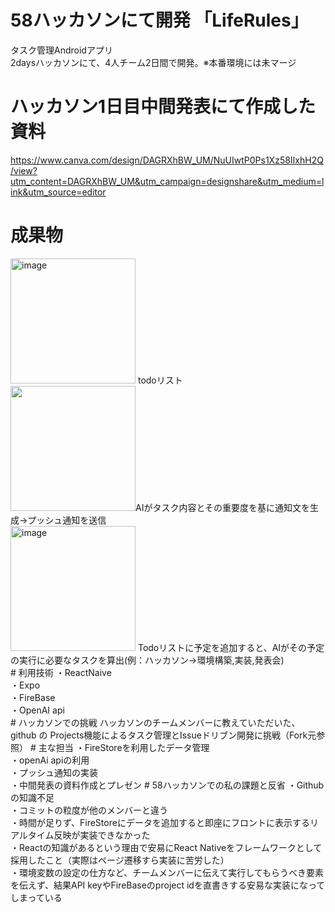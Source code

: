 # 58ハッカソンにて開発 「LifeRules」
タスク管理Androidアプリ<br>
2daysハッカソンにて、4人チーム2日間で開発。※本番環境には未マージ<br>
# ハッカソン1日目中間発表にて作成した資料<br>
https://www.canva.com/design/DAGRXhBW_UM/NuUIwtP0Ps1Xz58IIxhH2Q/view?utm_content=DAGRXhBW_UM&utm_campaign=designshare&utm_medium=link&utm_source=editor
# 成果物
<img width="200" alt="image" src="https://github.com/user-attachments/assets/fc2c38d8-a861-4cbf-a542-66432fc92810">
todoリスト<br>
<img src="https://github.com/user-attachments/assets/12307937-1d6d-4136-9086-70b2e64d573b" width="200">AIがタスク内容とその重要度を基に通知文を生成→プッシュ通知を送信<br>
<img width="200" alt="image" src="https://github.com/user-attachments/assets/ea22b0b3-d72f-491d-9cdc-9d606e10debc">
Todoリストに予定を追加すると、AIがその予定の実行に必要なタスクを算出(例：ハッカソン→環境構築,実装,発表会)<br>
# 利用技術
・ReactNaive<br>
・Expo<br>
・FireBase<br>
・OpenAI api<br>
# ハッカソンでの挑戦
ハッカソンのチームメンバーに教えていただいた、github の Projects機能によるタスク管理とIssueドリブン開発に挑戦（Fork元参照）
# 主な担当
・FireStoreを利用したデータ管理<br>
・openAi apiの利用<br>
・プッシュ通知の実装<br>
・中間発表の資料作成とプレゼン
# 58ハッカソンでの私の課題と反省
・Githubの知識不足<br>
・コミットの粒度が他のメンバーと違う<br>
・時間が足りず、FireStoreにデータを追加すると即座にフロントに表示するリアルタイム反映が実装できなかった<br>
・Reactの知識があるという理由で安易にReact Nativeをフレームワークとして採用したこと（実際はページ遷移すら実装に苦労した）<br>
・環境変数の設定の仕方など、チームメンバーに伝えて実行してもらうべき要素を伝えず、結果API keyやFireBaseのproject idを直書きする安易な実装になってしまっている
